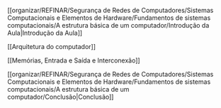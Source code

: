 [[organizar/REFINAR/Segurança de Redes de Computadores/Sistemas Computacionais e Elementos de Hardware/Fundamentos de sistemas computacionais/A estrutura básica de um computador/Introdução da Aula|Introdução da Aula]]

[[Arquitetura do computador]]

[[Memórias, Entrada e Saída e Interconexão]]

[[organizar/REFINAR/Segurança de Redes de Computadores/Sistemas Computacionais e Elementos de Hardware/Fundamentos de sistemas computacionais/A estrutura básica de um computador/Conclusão|Conclusão]]